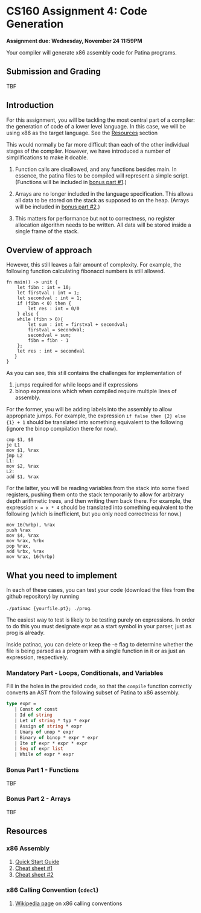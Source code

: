 # CS160 Assignment 4: Code Generation

**Assignment due: Wednesday, November 24 11:59PM**

Your compiler will generate x86 assembly code for Patina programs.

## Submission and Grading
TBF


## Introduction
For this assignment, you will be tackling the most central part of a compiler: the generation of code of a lower level language. In this case, we will be using x86 as the target language. See the [Resources](#resources) section

This would normally be far more difficult than each of the other individual stages of the compiler. However, we have introduced a number of simplifications to make it doable.

1. Function calls are disallowed, and any functions besides main. In essence, the patina files to be compiled will represent a simple script. (Functions will be included in [bonus part #1](#bonus-part-1---functions).)

2. Arrays are no longer included in the language specification. This allows all data to be stored on the stack as supposed to on the heap. (Arrays will be included in [bonus part #2](#bonus-part-2---arrays).)

3. This matters for performance but not to correctness, no register allocation algorithm needs to be written. All data will be stored inside a single frame of the stack.

## Overview of approach

However, this still leaves a fair amount of complexity. For example, the following function calculating fibonacci numbers is still allowed.
```rust,no_run,noplayground
fn main() -> unit {
	let fibn : int = 10;
	let firstval : int = 1;
	let secondval : int = 1;
	if (fibn < 0) then {
		let res : int = 0/0
	} else {
   	while (fibn > 0){
   		let sum : int = firstval + secondval;
   		firstval = secondval;
   		secondval = sum;
   		fibn = fibn - 1
	};
	let res : int = secondval
   }
}
```
As you can see, this still contains the challenges for implementation of
1. jumps required for while loops and if expressions
2. binop expressions which when compiled require multiple lines of assembly.

For the former, you will be adding labels into the assembly to allow appropriate jumps. For example, the expression `if false then {2} else {1} + 1` should be translated into something equivalent to the following (ignore the binop compilation there for now).
```
cmp $1, $0
je L1
mov $1, %rax
jmp L2
L1:
mov $2, %rax
L2:
add $1, %rax
```

For the latter, you will be reading variables from the stack into some fixed registers, pushing them onto the stack temporarily to allow for arbitrary depth arithmetic trees, and then writing them back there. For example, the expression `x = x * 4` should be translated into something equivalent to the following (which is inefficient, but you only need correctness for now.)
```
mov 16(%rbp), %rax
push %rax
mov $4, %rax
mov %rax, %rbx
pop %rax,
add %rbx, %rax
mov %rax, 16(%rbp)
```

## What you need to implement

In each of these cases, you can test your code (download the files from the github repository) by running

`./patinac {yourfile.pt}; ./prog`.

The easiest way to test is likely to be testing purely on expressions. In order to do this you must designate expr as a start symbol in your parser, just as prog is already.

Inside patinac, you can delete or keep the -e flag to determine whether the file is being parsed as a program with a single function in it or as just an expression, respectively.

### Mandatory Part - Loops, Conditionals, and Variables

Fill in the holes in the provided code, so that the `compile` function correctly converts an AST from the following subset of Patina to x86 assembly.
```ocaml
type expr =
   | Const of const
   | Id of string
   | Let of string * typ * expr
   | Assign of string * expr
   | Unary of unop * expr
   | Binary of binop * expr * expr
   | Ite of expr * expr * expr
   | Seq of expr list
   | While of expr * expr
```

### Bonus Part 1 - Functions

TBF

### Bonus Part 2 - Arrays

TBF


## Resources
### x86 Assembly
1. [Quick Start Guide](https://flint.cs.yale.edu/cs421/papers/x86-asm/asm.html)
2. [Cheat sheet #1](https://cs.brown.edu/courses/cs033/docs/guides/x64_cheatsheet.pdf)
3. [Cheat sheet #2](http://www.cs.cmu.edu/afs/cs/academic/class/15213-s20/www/recitations/x86-cheat-sheet.pdf)

### x86 Calling Convention (`cdecl`)
1. [Wikipedia page](https://en.wikipedia.org/wiki/X86_calling_conventions) on x86 calling conventions
